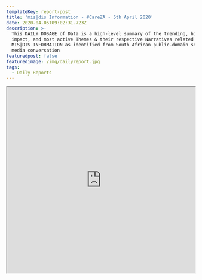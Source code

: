 ```yaml
---
templateKey: report-post
title: 'mis|dis Information - #CareZA - 5th April 2020'
date: 2020-04-05T09:02:31.723Z
description: >-
  This DAILY DOSAGE of Data is a high-level summary of the trending, highest
  impact, and most active Themes & their respective Narratives related to
  MIS|DIS INFORMATION as identified from South African public-domain social
  media conversation
featuredpost: false
featuredimage: /img/dailyreport.jpg
tags:
  - Daily Reports
---
```

<iframe src="https://drive.google.com/file/d/1F6OrJytydngI6MXMtCcOnA28ZMNbb4z6/preview" width="100%" height="500"></iframe>